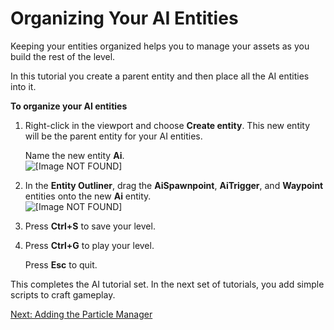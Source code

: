 # Organizing Your AI Entities<a name="ai-organize"></a>

Keeping your entities organized helps you to manage your assets as you build the rest of the level\.

In this tutorial you create a parent entity and then place all the AI entities into it\.

**To organize your AI entities**

1. Right\-click in the viewport and choose **Create entity**\. This new entity will be the parent entity for your AI entities\.

   Name the new entity **Ai**\.  
![\[Image NOT FOUND\]](http://docs.aws.amazon.com/lumberyard/latest/gettingstartedguide/images/ai-organize-create.png)

1. In the **Entity Outliner**, drag the **AiSpawnpoint**, **AiTrigger**, and **Waypoint** entities onto the new **Ai** entity\.  
![\[Image NOT FOUND\]](http://docs.aws.amazon.com/lumberyard/latest/gettingstartedguide/images/ai-organize-organize.png)

1. Press **Ctrl\+S** to save your level\.

1. Press **Ctrl\+G** to play your level\.

   Press **Esc** to quit\.

This completes the AI tutorial set\. In the next set of tutorials, you add simple scripts to craft gameplay\.

[Next: Adding the Particle Manager](ai-particle-manager.md)